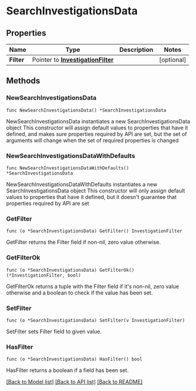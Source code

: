 # SearchInvestigationsData

## Properties

Name | Type | Description | Notes
------------ | ------------- | ------------- | -------------
**Filter** | Pointer to [**InvestigationFilter**](InvestigationFilter.md) |  | [optional] 

## Methods

### NewSearchInvestigationsData

`func NewSearchInvestigationsData() *SearchInvestigationsData`

NewSearchInvestigationsData instantiates a new SearchInvestigationsData object
This constructor will assign default values to properties that have it defined,
and makes sure properties required by API are set, but the set of arguments
will change when the set of required properties is changed

### NewSearchInvestigationsDataWithDefaults

`func NewSearchInvestigationsDataWithDefaults() *SearchInvestigationsData`

NewSearchInvestigationsDataWithDefaults instantiates a new SearchInvestigationsData object
This constructor will only assign default values to properties that have it defined,
but it doesn't guarantee that properties required by API are set

### GetFilter

`func (o *SearchInvestigationsData) GetFilter() InvestigationFilter`

GetFilter returns the Filter field if non-nil, zero value otherwise.

### GetFilterOk

`func (o *SearchInvestigationsData) GetFilterOk() (*InvestigationFilter, bool)`

GetFilterOk returns a tuple with the Filter field if it's non-nil, zero value otherwise
and a boolean to check if the value has been set.

### SetFilter

`func (o *SearchInvestigationsData) SetFilter(v InvestigationFilter)`

SetFilter sets Filter field to given value.

### HasFilter

`func (o *SearchInvestigationsData) HasFilter() bool`

HasFilter returns a boolean if a field has been set.


[[Back to Model list]](../README.md#documentation-for-models) [[Back to API list]](../README.md#documentation-for-api-endpoints) [[Back to README]](../README.md)


